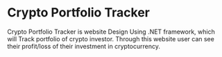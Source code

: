 # Crypto Portfolio Tracker

Crypto Portfolio Tracker is website Design Using .NET framework, which will Track portfolio of crypto investor. 
Through this website user can see their profit/loss of their investment in cryptocurrency.
